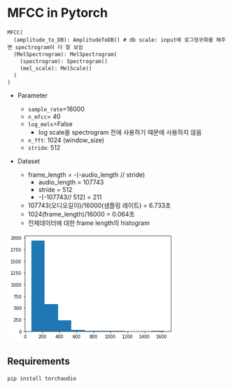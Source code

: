 # MFCC in Pytorch


```
MFCC(
  (amplitude_to_DB): AmplitudeToDB() # db scale: input에 로그정규화를 해주면 spectrogram이 더 잘 보임
  (MelSpectrogram): MelSpectrogram(
    (spectrogram): Spectrogram()
    (mel_scale): MelScale()
  )
)
```

- Parameter
  - `sample_rate`=16000
  - `n_mfcc`= 40
  - `log_mels`=False
    - log scale을 spectrogram 전에 사용하기 때문에 사용하지 않음
  - `n_fft`: 1024 (window_size)
  - `stride`: 512

- Dataset
  - frame_length = -(-audio_length // stride)
    - audio_length = 107743
    - stride = 512
    - -(-107743// 512) = 211
  - 107743(오디오길이)/16000(샘플링 레이트) = 6.733초
  - 1024(frame_length)/16000 = 0.064초
  - 전체데이터에 대한 frame length의 histogram

![seq_hist](/figure/seq_hist.png)



## Requirements
```
pip install torchaudio
```
